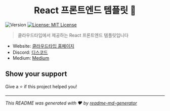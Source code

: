 <h1 align="center">React 프론트엔드 템플릿 👋</h1>
<p>
  <img alt="Version" src="https://img.shields.io/badge/version-1.0.0-blue.svg?cacheSeconds=2592000" />
  <a href="#" target="_blank">
    <img alt="License: MIT License" src="https://img.shields.io/badge/License-MIT License-yellow.svg" />
  </a>
</p>

> 클라우드타입에서 제공하는 React 프론트엔드 템플릿입니다

* Website: [클라우드타입 홈페이지](https://cloudtype.io/)
* Discord: [디스코드](https://discord.com/invite/dxQ2JBKHaF)
* Medium: [Medium](https://cloudtype.io/)

## Show your support

Give a ⭐️ if this project helped you!

***
_This README was generated with ❤️ by [readme-md-generator](https://github.com/kefranabg/readme-md-generator)_
